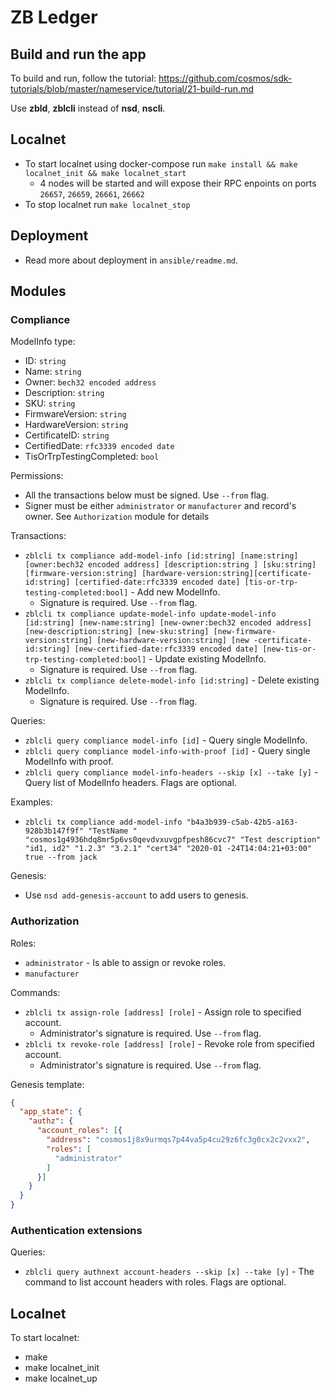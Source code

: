 # ZB Ledger

## Build and run the app

To build and run, follow the tutorial: https://github.com/cosmos/sdk-tutorials/blob/master/nameservice/tutorial/21-build-run.md

Use __zbld__, __zblcli__ instead of __nsd__, __nscli__.

## Localnet

- To start localnet using docker-compose run `make install && make localnet_init && make localnet_start`
  - 4 nodes will be started and will expose their RPC enpoints on ports `26657`, `26659`, `26661`, `26662`
- To stop localnet run `make localnet_stop`

## Deployment

- Read more about deployment in `ansible/readme.md`.

## Modules

### Compliance

ModelInfo type:
- ID: `string`
- Name: `string`
- Owner: `bech32 encoded address`
- Description: `string`
- SKU: `string`
- FirmwareVersion: `string`
- HardwareVersion: `string`
- CertificateID: `string`
- CertifiedDate: `rfc3339 encoded date`
- TisOrTrpTestingCompleted: `bool`

Permissions:
- All the transactions below must be signed. Use `--from` flag.
- Signer must be either `administrator` or `manufacturer` and record's owner. See `Authorization` module for details

Transactions:
- `zblcli tx compliance add-model-info [id:string] [name:string] [owner:bech32 encoded address] [description:string
] [sku:string] [firmware-version:string] [hardware-version:string][certificate-id:string] [certified-date:rfc3339
 encoded date] [tis-or-trp-testing-completed:bool]` - Add new ModelInfo.
  - Signature is required. Use `--from` flag.
- `zblcli tx compliance update-model-info update-model-info [id:string] [new-name:string] [new-owner:bech32 encoded
 address] [new-description:string] [new-sku:string] [new-firmware-version:string] [new-hardware-version:string] [new
 -certificate-id:string] [new-certified-date:rfc3339 encoded date] [new-tis-or-trp-testing-completed:bool]` - Update
  existing ModelInfo.
  - Signature is required. Use `--from` flag.
- `zblcli tx compliance delete-model-info [id:string]` - Delete existing ModelInfo.
  - Signature is required. Use `--from` flag.

Queries:
- `zblcli query compliance model-info [id]` - Query single ModelInfo.
- `zblcli query compliance model-info-with-proof [id]` - Query single ModelInfo with proof.
- `zblcli query compliance model-info-headers --skip [x] --take [y]` - Query list of ModelInfo headers. Flags are
 optional.

Examples:
- `zblcli tx compliance add-model-info "b4a3b939-c5ab-42b5-a163-928b3b147f9f" "TestName
" "cosmos1g4936hdq8mr5p6vs0qevdvxuvgpfpesh86cvc7" "Test description" "id1, id2" "1.2.3" "3.2.1" "cert34" "2020-01
-24T14:04:21+03:00" true --from jack `

Genesis:

- Use `nsd add-genesis-account` to add users to genesis.

### Authorization

Roles:
- `administrator` - Is able to assign or revoke roles.
- `manufacturer`

Commands:
- `zblcli tx assign-role [address] [role]` - Assign role to specified account.
  - Administrator's signature is required. Use `--from` flag.
- `zblcli tx revoke-role [address] [role]` - Revoke role from specified account.
  - Administrator's signature is required. Use `--from` flag.

Genesis template:
```json
{
  "app_state": {
    "authz": {
      "account_roles": [{
        "address": "cosmos1j8x9urmqs7p44va5p4cu29z6fc3g0cx2c2vxx2",
        "roles": [
          "administrator"
        ]
      }]
    }
  }
}
```

### Authentication extensions

Queries:

- `zblcli query authnext account-headers --skip [x] --take [y]` - The command to list account headers with roles. Flags
 are optional.

## Localnet

To start localnet:

- make
- make localnet_init
- make localnet_up